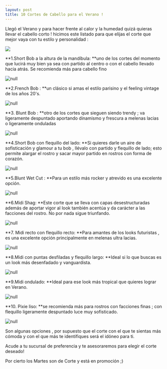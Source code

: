 ```yaml
---
layout: post
title: 10 Cortes de Cabello para el Verano !
---
```

Llegó el Verano y para hacer frente al calor y la humedad quizá quieras llevar el cabello corto ! hicimos este listado para que elijas el corte que mejor vaya con tu estilo y personalidad :

![](/img/uploads/portadillacortes.jpg)

**1.Short Bob a la altura de la mandíbula: **uno de los cortes del momento que lucirá muy bien ya sea con partido al centro o con el cabello llevado hacia atrás. Se recomienda más para cabello fino

![null](/img/uploads/shortbob.jpg)

**2.French Bob : **un clásico si amas el estilo parisino y el feeling vintage de los años 20's.

![null](/img/uploads/frenchbob.jpg)

**3. Blunt Bob : **otro de los cortes que sieguen siendo trendy ; va ligeramente despuntado aportando dinamismo y frescura a melenas lacias o ligeramente onduladas

![null](/img/uploads/blunt.jpg)

**4.Short Bob con flequillo del lado: **Si quieres darle un aire de sofisticación y glamour a tu bob , llévalo con partido y flequillo de lado; esto permite alargar el rostro y sacar mayor partido en rostros con forma de corazón.  

![null](/img/uploads/cortebob.jpg)

**5.Blunt Wet Cut : **Para un estilo más rocker y atrevido es una excelente opción.

![null](/img/uploads/bluntwetcut.jpg)

**6.Midi Shag: **Este corte que se lleva con capas desestructuradas además de aportar vigor al look también acentúa y da carácter a las facciones del rostro. No por nada sigue triunfando.

![null](/img/uploads/midishag.jpg)

**7. Midi recto con flequillo recto: **Para amantes de los looks futuristas , es una excelente opción principalmente en melenas ultra lacias. 

![null](/img/uploads/recto.jpg)

**8.Midi con puntas desfiladas y flequillo largo: **Ideal si lo que buscas es un look más desenfadado y vanguardista.

![null](/img/uploads/midiflequillolargo.jpg)

**9.Midi ondulado: **Ideal para ese look más tropical que quieres lograr en Verano.

![null](/img/uploads/midiondulado.jpg)

**10. Pixie liso: **se recomienda más para rostros con facciones finas ; con flequillo ligeramente despuntado luce muy sofisticado.

![null](/img/uploads/pixieliso.jpg)

Son algunas opciones , por supuesto que el corte con el que te sientas más cómoda y con el que más te identifiques será el idóneo para ti.

Acude a tu sucursal de preferencia y te asesoraremos para elegir el corte deseado! 

Por cierto los Martes son de Corte y está en promoción ;)
